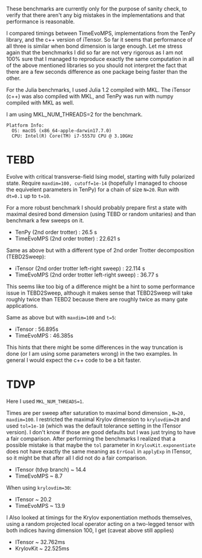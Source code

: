 These benchmarks are currently only for the purpose of sanity check, to verify
that there aren't any big mistakes in the implementations and that performance is 
reasonable. 

I compared timings between TimeEvoMPS, implementations from the TenPy library, and the c++ version 
of iTensor. So far it seems that performance of all three is similar when bond dimension is large enough.
Let me stress again that the benchmarks I did so far are not very rigorous 
as I am not 100% sure that I managed to reproduce exactly the same computation in all of the above mentioned libraries so you should 
not interpret the fact that there are a few seconds difference as one package being faster than the other.


For the Julia benchmarks, I used Julia 1.2 compiled with MKL. 
The iTensor (c++) was also compiled with MKL, and TenPy was run with numpy compiled with MKL as well.

I am using MKL_NUM_THREADS=2 for the benchmark.

```
Platform Info:
  OS: macOS (x86_64-apple-darwin17.7.0)
  CPU: Intel(R) Core(TM) i7-5557U CPU @ 3.10GHz
```

# TEBD

Evolve with critical transverse-field Ising model, starting with fully polarized state. 
Require `maxdim=100, cutoff=1e-14` (hopefully I managed to choose the equivelent parameters in TenPy) 
for a chain of size `N=20`. Run with `dt=0.1` up to `t=10`.

For a more robust benchmark I should probably prepare first a state with maximal desired bond dimension 
(using TEBD or random unitaries) and than benchmark a few sweeps on it. 

- TenPy (2nd order trotter) :  26.5 s
- TimeEvoMPS (2nd order trotter) : 22.621 s

Same as above but with a different type of 2nd order Trotter decomposition (TEBD2Sweep):
- iTensor (2nd order trotter left-right sweep) : 22.114 s
- TimeEvoMPS (2nd order trotter left-right sweep) :  36.77 s

This seems like too big of a difference might be a hint to some performance issue in TEBD2Sweep, although it makes
sense that TEBD2Sweep will take roughly twice than TEBD2 because there are roughly twice as many gate applications. 

Same as above but with `maxdim=100` and `t=5`:
- iTensor : 56.895s
- TimeEvoMPS : 46.385s

This hints that there might be some differences in the way truncation is done (or I am using some parameters wrong) in the two examples. 
In general I would expect the c++ code to be a bit faster. 

# TDVP 
Here I used `MKL_NUM_THREADS=1`.

Times are per sweep after saturation to maximal bond dimension , `N=20, maxdim=100`. I restricted 
the maximal Krylov dimension to `krylovdim=20` and used `tol=1e-10` (which was the default tolerance setting in the
ITensor version). I don't know if those are good defaults but I was just trying to have a fair comparison.
After performing the benchmarks I realized that a possible mistake is that maybe the `tol` parameter in `KrylovKit.exponentiate` does
not have exactly the same meaning as `ErrGoal` in `applyExp` in ITensor, so it might be that after all I did not do a fair comparison.

- ITensor (tdvp branch) ~ 14.4
- TimeEvoMPS ~ 8.7

When using `krylovdim=30`:

- ITensor ~  20.2
- TimeEvoMPS ~ 13.9

I Also looked at timings for the Krylov exponentiation methods themselves, using a random projected local
operator acting on a two-legged tensor with both indices having dimension 100, I get (caveat above still applies)

- ITensor ~ 32.762ms
- KrylovKit ~ 22.525ms
